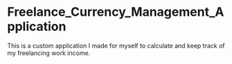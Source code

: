 # Freelance_Currency_Management_Application
This is a custom application I made for myself to calculate and keep track of my freelancing work income.

